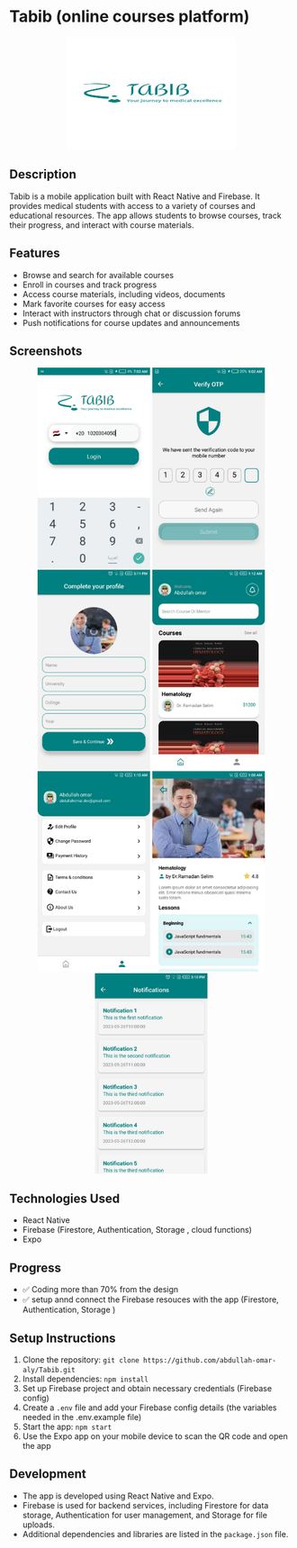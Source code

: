 # Tabib (online courses platform)
<div align="center">
<img src="./assets/logo.jpeg" alt="Image" width="300" height="200" />
</div>


## Description
Tabib is a mobile application built with React Native and Firebase. It provides medical students with access to a variety of courses and educational resources. The app allows students to browse courses, track their progress, and interact with course materials.

## Features
- Browse and search for available courses
- Enroll in courses and track progress
- Access course materials, including videos, documents
- Mark favorite courses for easy access
- Interact with instructors through chat or discussion forums
- Push notifications for course updates and announcements


## Screenshots
<div align="center">
    <img src="./screenshots/1.jpg" alt="Screenshot 1" width="200" />
     <img src="./screenshots/2.jpg" alt="Screenshot 1" width="200" />
    <img src="./screenshots/3.jpg" alt="Screenshot 1" width="200" />
    <img src="./screenshots/4.jpg" alt="Screenshot 1" width="200" />
    <img src="./screenshots/5.jpg" alt="Screenshot 1" width="200" />
    <img src="./screenshots/6.jpg" alt="Screenshot 1" width="200" />
    <img src="./screenshots/7.jpg" alt="Screenshot 1" width="200" />
</div>

## Technologies Used
- React Native
- Firebase (Firestore, Authentication, Storage , cloud functions)
- Expo

## Progress
- :white_check_mark: Coding more than 70% from the design
- :white_check_mark: setup annd connect the Firebase resouces with the app (Firestore, Authentication, Storage ) 

## Setup Instructions
1. Clone the repository: `git clone https://github.com/abdullah-omar-aly/Tabib.git`
2. Install dependencies: `npm install`
3. Set up Firebase project and obtain necessary credentials (Firebase config)
4. Create a `.env` file and add your Firebase config details (the variables needed in the .env.example file)
5. Start the app: `npm start`
6. Use the Expo app on your mobile device to scan the QR code and open the app

## Development
- The app is developed using React Native and Expo.
- Firebase is used for backend services, including Firestore for data storage, Authentication for user management, and Storage for file uploads.
- Additional dependencies and libraries are listed in the `package.json` file.



